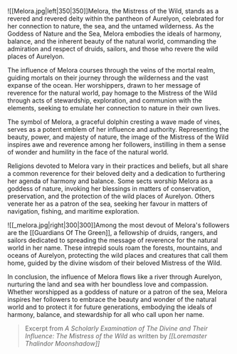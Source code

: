 ![[Melora.jpg|left|350|350]]Melora, the Mistress of the Wild, stands as a revered and revered deity within the pantheon of Aurelyon, celebrated for her connection to nature, the sea, and the untamed wilderness. As the Goddess of Nature and the Sea, Melora embodies the ideals of harmony, balance, and the inherent beauty of the natural world, commanding the admiration and respect of druids, sailors, and those who revere the wild places of Aurelyon.

The influence of Melora courses through the veins of the mortal realm, guiding mortals on their journey through the wilderness and the vast expanse of the ocean. Her worshippers, drawn to her message of reverence for the natural world, pay homage to the Mistress of the Wild through acts of stewardship, exploration, and communion with the elements, seeking to emulate her connection to nature in their own lives.

The symbol of Melora, a graceful dolphin cresting a wave made of vines, serves as a potent emblem of her influence and authority. Representing the beauty, power, and majesty of nature, the image of the Mistress of the Wild inspires awe and reverence among her followers, instilling in them a sense of wonder and humility in the face of the natural world.

Religions devoted to Melora vary in their practices and beliefs, but all share a common reverence for their beloved deity and a dedication to furthering her agenda of harmony and balance. Some sects worship Melora as a goddess of nature, invoking her blessings in matters of conservation, preservation, and the protection of the wild places of Aurelyon. Others venerate her as a patron of the sea, seeking her favour in matters of navigation, fishing, and maritime exploration.

![[_melora.jpg|right|300|300]]Among the most devout of Melora's followers are the [[Guardians Of The Green]], a fellowship of druids, rangers, and sailors dedicated to spreading the message of reverence for the natural world in her name. These intrepid souls roam the forests, mountains, and oceans of Aurelyon, protecting the wild places and creatures that call them home, guided by the divine wisdom of their beloved Mistress of the Wild.

In conclusion, the influence of Melora flows like a river through Aurelyon, nurturing the land and sea with her boundless love and compassion. Whether worshipped as a goddess of nature or a patron of the sea, Melora inspires her followers to embrace the beauty and wonder of the natural world and to protect it for future generations, embodying the ideals of harmony, balance, and stewardship for all who call upon her name.

> Excerpt from _A Scholarly Examination of The Divine and Their Influence: The Mistress of the Wild_ as written by *[[Loremaster Thalindor Moonshadow]]*